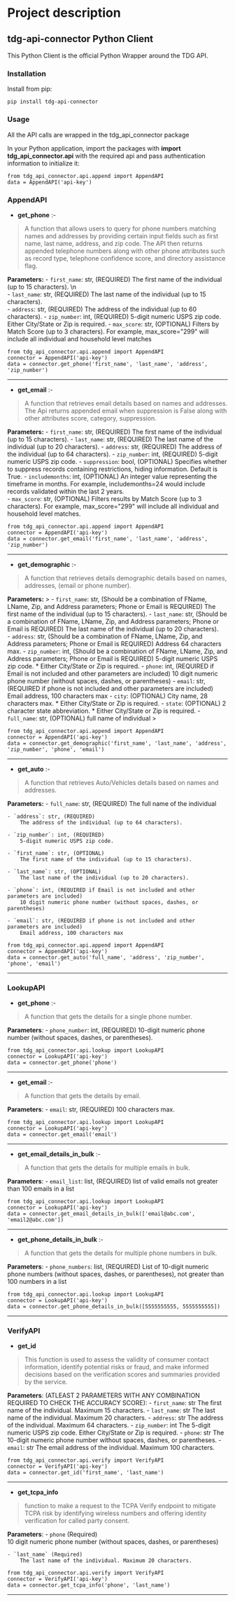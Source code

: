 # Project description
## tdg-api-connector Python Client

This Python Client is the official Python Wrapper around the TDG API.

### Installation
Install from pip:

```
pip install tdg-api-connector
```

### Usage

All the API calls are wrapped in the tdg_api_connector package 

In your Python application, import the packages with __import tdg_api_connector.api__ with the required api and pass authentication information to initialize it:


```
from tdg_api_connector.api.append import AppendAPI
data = AppendAPI('api-key')
```

### AppendAPI


* __get_phone__ :-
> A function that allows users to query for phone numbers matching names and addresses
by providing certain input fields such as first name, last name, address, and zip 
code. The API then returns appended telephone numbers along with other phone 
attributes such as record type, telephone confidence score, and directory assistance flag.
>
**Parameters:**
    - `first_name`: str, (REQUIRED)
        The first name of the individual (up to 15 characters). \n
        <br>
    - `last_name`: str, (REQUIRED)
        The last name of the individual (up to 15 characters).
        <br>
    - `address`: str, (REQUIRED)
        The address of the individual (up to 60 characters).
    - `zip_number`: int, (REQUIRED)
        5-digit numeric USPS zip code. Either City/State or Zip is required.
    - `max_score`: str, (OPTIONAL)
        Filters by Match Score (up to 3 characters). 
        For example, max_score="299" will include all individual and household level matches
```
from tdg_api_connector.api.append import AppendAPI
connector = AppendAPI('api-key')
data = connector.get_phone('first_name', 'last_name', 'address', 'zip_number')
```

---
* __get_email__ :-
> A function that retrieves email details based on names and addresses.
The Api returns appended email when suppression is False along with other attributes 
score, category, suppression.
>
**Parameters:**
    - `first_name`: str, (REQUIRED)
        The first name of the individual (up to 15 characters).
    - `last_name`: str, (REQUIRED)
        The last name of the individual (up to 20 characters).
    - `address`: str, (REQUIRED)
        The address of the individual (up to 64 characters).
    - `zip_number`: int, (REQUIRED)
        5-digit numeric USPS zip code.
    - `suppression`: bool, (OPTIONAL)
        Specifies whether to suppress records containing restrictions,
        hiding information. Default is True.
    - `includemonths`: int, (OPTIONAL)
        An integer value representing the timeframe in months. 
        For example, includemonths=24 would include records validated within 
        the last 2 years.<br>
    - `max_score`: str, (OPTIONAL)
        Filters results by Match Score (up to 3 characters). 
        For example, max_score="299" will include all individual and household 
        level matches.
```
from tdg_api_connector.api.append import AppendAPI
connector = AppendAPI('api-key')
data = connector.get_email('first_name', 'last_name', 'address', 'zip_number')
```

---
* __get_demographic__ :-
> A function that retrieves details demographic details based on 
names, addresses, (email or phone number).
>
**Parameters:**
    >
    - `first_name`: str, (Should be a combination of FName, LName, Zip, and 
        Address parameters; Phone or Email is REQUIRED)
        The first name of the individual (up to 15 characters).
    - `last_name`: str, (Should be a combination of FName, LName, Zip, and 
        Address parameters; Phone or Email is REQUIRED)
        The last name of the individual (up to 20 characters).            
    - `address`: str, (Should be a combination of FName, LName, Zip, and 
        Address parameters; Phone or Email is REQUIRED)
        Address 64 characters max.
    - `zip_number`: int, (Should be a combination of FName, LName, Zip, and 
        Address parameters; Phone or Email is REQUIRED)
        5-digit numeric USPS zip code. * Either City/State or Zip is required.
    - `phone`: int, (REQUIRED if Email is not included and other parameters are included)
        10 digit numeric phone number (without spaces, dashes, or parentheses)
    - `email`: str, (REQUIRED if phone is not included and other parameters are included)
        Email address, 100 characters max
    - `city`: (OPTIONAL)
        City name, 28 characters max. * Either City/State or Zip is required.
    - `state`: (OPTIONAL)
        2 character state abbreviation. * Either City/State or Zip is required.
    - `full_name`: str, (OPTIONAL)
        full name of individual
    > 
```
from tdg_api_connector.api.append import AppendAPI
connector = AppendAPI('api-key')
data = connector.get_demographic('first_name', 'last_name', 'address', 'zip_number', 'phone', 'email')
```

---
* __get_auto__ :-
>A function that retrieves Auto/Vehicles details based on names and addresses.
>
**Parameters:**
    - `full_name`: str, (REQUIRED)
        The full name of the individual 

    - `address`: str, (REQUIRED)
        The address of the individual (up to 64 characters).

    - `zip_number`: int, (REQUIRED)
        5-digit numeric USPS zip code.

    - `first_name`: str, (OPTIONAL)
        The first name of the individual (up to 15 characters).

    - `last_name`: str, (OPTIONAL)
        The last name of the individual (up to 20 characters).

    - `phone`: int, (REQUIRED if Email is not included and other parameters are included)
        10 digit numeric phone number (without spaces, dashes, or parentheses)

    - `email`: str, (REQUIRED if phone is not included and other parameters are included)
        Email address, 100 characters max
```
from tdg_api_connector.api.append import AppendAPI
connector = AppendAPI('api-key')
data = connector.get_auto('full_name', 'address', 'zip_number', 'phone', 'email')
```
---


### LookupAPI

* __get_phone__ :-
>A function that gets the details for a single phone number.
>
**Parameters**:
    - `phone_number`: int, (REQUIRED)
        10-digit numeric phone number (without spaces, dashes, or parentheses).
```
from tdg_api_connector.api.lookup import LookupAPI
connector = LookupAPI('api-key')
data = connector.get_phone('phone')
```
---

* __get_email__ :-
>A function that gets the details by email.
>
**Parameters**:
    - `email`: str, (REQUIRED)
        100 characters max.

```
from tdg_api_connector.api.lookup import LookupAPI
connector = LookupAPI('api-key')
data = connector.get_email('email')
```
---
* __get_email_details_in_bulk__ :-
>A function that gets the details for multiple emails in bulk.
>
**Parameters**:
    - `email_list`: list, (REQUIRED)
        list of valid emails not greater than 100 emails in a list
```
from tdg_api_connector.api.lookup import LookupAPI
connector = LookupAPI('api-key')
data = connector.get_email_details_in_bulk(['email@abc.com', 'email2@abc.com'])
```
---
* __get_phone_details_in_bulk__ :-
>A function that gets the details for multiple phone  numbers in bulk.
>
**Parameters**:
    - `phone_numbers`: list, (REQUIRED)
                    List of 10-digit numeric phone numbers (without spaces, dashes, or parentheses), 
                    not greater than 100 numbers in a list

```
from tdg_api_connector.api.lookup import LookupAPI
connector = LookupAPI('api-key')
data = connector.get_phone_details_in_bulk([5555555555, 5555555555])
```
---

### VerifyAPI
* __get_id__ 
>This function is used to assess the validity of consumer contact information, 
identify potential risks or fraud, and make informed decisions based on the 
verification scores and summaries provided by the service. 
>
**Parameters**: 
        (ATLEAST 2 PARAMETERS WITH ANY COMBINATION REQUIRED TO CHECK THE ACCURACY SCORE):
    - `first_name`: str
        The first name of the individual. Maximum 15 characters.
    - `last_name`: str
        The last name of the individual. Maximum 20 characters.
    - `address`: str
        The address of the individual. Maximum 64 characters.
    - `zip_number`: int
        The 5-digit numeric USPS zip code. Either City/State or Zip is required.
    - `phone`: str
        The 10-digit numeric phone number without spaces, dashes, or parentheses.
    - `email`: str
        The email address of the individual. Maximum 100 characters.

```
from tdg_api_connector.api.verify import VerifyAPI
connector = VerifyAPI('api-key')
data = connector.get_id('first_name', 'last_name')
```
---
* __get_tcpa_info__ 
>function to make a request to the TCPA Verify endpoint to mitigate 
TCPA risk by identifying wireless numbers and offering identity verification 
for called party consent.
>
**Parameters**: 
    - `phone` (Required)  
        10 digit numeric phone number (without spaces, dashes, or parentheses)  
    
    - `last_name` (Required)
        The last name of the individual. Maximum 20 characters.

```
from tdg_api_connector.api.verify import VerifyAPI
connector = VerifyAPI('api-key')
data = connector.get_tcpa_info('phone', 'last_name')
```
---
